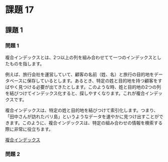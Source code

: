 # 課題 17

## 課題 1

### 問題 1

複合インデックスとは、2つ以上の列を組み合わせてて一つのインデックスとしたものを指します。

例えば、旅行会社を運営していて、顧客の名前（姓、名）と旅行の目的地をデータベースに保存しているとします。あるとき、特定の姓と目的地を持つ顧客をすばやく見つける必要が出てきたとします。このような時、姓と目的地の2つの列を結びつけてインデックス化すると、探しやすくなります。これが複合インデックスです。

複合インデックスは、特定の姓と目的地を結びつけて索引化します。つまり、「田中さんが訪れたバリ島」というようなデータを速やかに見つけ出すことができます。このように、複合インデックスは、特定の組み合わせの情報を検索する際に非常に役立ちます。

[複合インデックス](https://use-the-index-luke.com/ja/sql/where-clause/the-equals-operator/concatenated-keys)

### 問題 2
